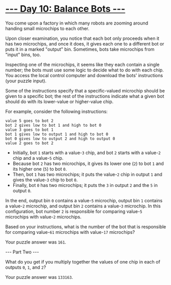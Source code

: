 # [--- Day 10: Balance Bots ---](http://adventofcode.com/2016/day/10)

You come upon a factory in which many robots are zooming around handing small microchips to each other.

Upon closer examination, you notice that each bot only proceeds when it has two microchips, and once it does, it gives each one to a different bot or puts it in a marked "output" bin. Sometimes, bots take microchips from "input" bins, too.

Inspecting one of the microchips, it seems like they each contain a single number; the bots must use some logic to decide what to do with each chip. You access the local control computer and download the bots' instructions (your puzzle input).  

Some of the instructions specify that a specific-valued microchip should be given to a specific bot; the rest of the instructions indicate what a given bot should do with its lower-value or higher-value chip.

For example, consider the following instructions:  

``value 5 goes to bot 2``  
``bot 2 gives low to bot 1 and high to bot 0``  
``value 3 goes to bot 1``  
``bot 1 gives low to output 1 and high to bot 0``  
``bot 0 gives low to output 2 and high to output 0``  
``value 2 goes to bot 2``  

- Initially, bot ``1`` starts with a value-``3`` chip, and bot ``2`` starts with a value-``2`` chip and a value-``5`` chip.
- Because bot ``2`` has two microchips, it gives its lower one (``2``) to bot ``1`` and its higher one (``5``) to bot ``0``.
- Then, bot ``1`` has two microchips; it puts the value-``2`` chip in output ``1`` and gives the value-``3`` chip to bot ``0``.
- Finally, bot ``0`` has two microchips; it puts the ``3`` in output ``2`` and the ``5`` in output ``0``.  

In the end, output bin ``0`` contains a value-``5`` microchip, output bin ``1`` contains a value-``2`` microchip, and output bin ``2`` contains a value-``3`` microchip. In this configuration, bot number ``2`` is responsible for comparing value-``5`` microchips with value-``2`` microchips.

Based on your instructions, what is the number of the bot that is responsible for comparing value-``61`` microchips with value-``17`` microchips?

Your puzzle answer was ``161``.

--- Part Two ---

What do you get if you multiply together the values of one chip in each of outputs ``0``, ``1``, and ``2``?

Your puzzle answer was ``133163``.

